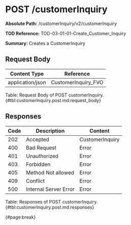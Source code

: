 <!--
    ATTENTION: This file was generated via gradle!
               Do NOT manually edit this file! Any such changes will be overwritten!
-->

# POST /customerInquiry

**Absolute Path:** /customerInquiry/v2/customerInquiry

**TOD Reference:** TOD-03-01-01-Create_Customer_Inquiry

**Summary:** Creates a CustomerInquiry

## Request Body

| Content Type | Reference |
|--------------|-----------|
| application/json | CustomerInquiry_FVO |

Table: Request Body of POST customerInquiry. {#tbl:customerInquiry.post.md:request_body}

## Responses

| Code | Description | Content |
|------|-------------|---------|
| 202 | Accepted | CustomerInquiry |
| 400 | Bad Request | Error |
| 401 | Unauthorized | Error |
| 403 | Forbidden | Error |
| 405 | Method Not allowed | Error |
| 409 | Conflict | Error |
| 500 | Internal Server Error | Error |

Table: Responses of POST customerInquiry. {#tbl:customerInquiry.post.md:responses}

{#page:break}
